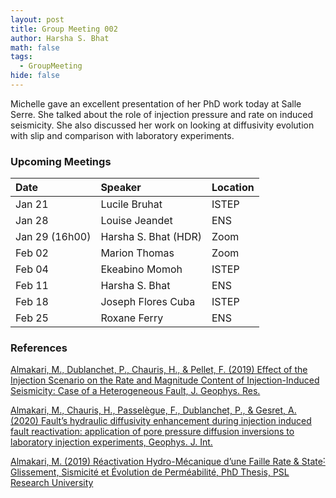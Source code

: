 ```yaml
---
layout: post
title: Group Meeting 002
author: Harsha S. Bhat
math: false
tags:
  - GroupMeeting
hide: false
---
```

Michelle gave an excellent presentation of her PhD work today at Salle Serre. She talked about the role of injection pressure and rate on induced seismicity. She also discussed her work on looking at diffusivity evolution with slip and comparison with laboratory experiments.

### Upcoming Meetings

| Date                         | Speaker          | Location |
|:-----------------------------|:-----------------|:---------|
| Jan 21 | Lucile Bruhat     | ISTEP  |
| Jan 28 | Louise Jeandet     | ENS  |
| Jan 29 (16h00)| Harsha S. Bhat (HDR)     | Zoom  |
| Feb 02| Marion Thomas     | Zoom  |
| Feb 04 | Ekeabino Momoh     | ISTEP  |
| Feb 11 | Harsha S. Bhat     | ENS  |
| Feb 18 | Joseph Flores Cuba     | ISTEP  |
| Feb 25 | Roxane Ferry     | ENS  |

### References

[Almakari, M., Dublanchet, P., Chauris, H., & Pellet, F. (2019) Effect of the Injection Scenario on the Rate and Magnitude Content of Injection-Induced Seismicity: Case of a Heterogeneous Fault, J. Geophys. Res.](https://www.dropbox.com/s/pvtmd62j2j46uam/AlmakariDublanchetChauris2019a.pdf?dl=1)

[Almakari, M., Chauris, H., Passelègue, F., Dublanchet, P., & Gesret, A. (2020) Fault’s hydraulic diffusivity enhancement during injection induced fault reactivation: application of pore pressure diffusion inversions to laboratory injection experiments, Geophys. J. Int.](https://www.dropbox.com/s/pc73jdhmxnw54ts/AlmakariChaurisPassel%C3%A8gue2020a.pdf?dl=1)

[Almakari, M. (2019) Réactivation Hydro-Mécanique d’une Faille Rate & State˸ Glissement, Sismicité et Évolution de Perméabilité, PhD Thesis, PSL Research University](https://www.dropbox.com/s/f5vmxu0zvwp6i72/Almakari2019a.pdf?dl=1)